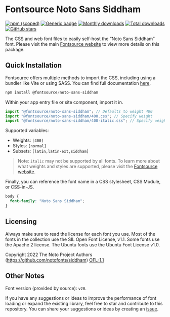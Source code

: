 # Fontsource Noto Sans Siddham

[![npm (scoped)](https://img.shields.io/npm/v/@fontsource/noto-sans-siddham?color=brightgreen)](https://www.npmjs.com/package/@fontsource/noto-sans-siddham) [![Generic badge](https://img.shields.io/badge/fontsource-passing-brightgreen)](https://github.com/fontsource/fontsource) [![Monthly downloads](https://badgen.net/npm/dm/@fontsource/noto-sans-siddham)](https://github.com/fontsource/fontsource) [![Total downloads](https://badgen.net/npm/dt/@fontsource/noto-sans-siddham)](https://github.com/fontsource/fontsource) [![GitHub stars](https://img.shields.io/github/stars/fontsource/fontsource.svg?style=social&label=Star)](https://github.com/fontsource/fontsource/stargazers)

The CSS and web font files to easily self-host the “Noto Sans Siddham” font. Please visit the main [Fontsource website](https://fontsource.org/fonts/noto-sans-siddham) to view more details on this package.

## Quick Installation

Fontsource offers multiple methods to import the CSS, including using a bundler like Vite or using SASS. You can find full documentation [here](https://fontsource.org/docs/getting-started/introduction).

```javascript
npm install @fontsource/noto-sans-siddham
```

Within your app entry file or site component, import it in.

```javascript
import "@fontsource/noto-sans-siddham"; // Defaults to weight 400
import "@fontsource/noto-sans-siddham/400.css"; // Specify weight
import "@fontsource/noto-sans-siddham/400-italic.css"; // Specify weight and style
```

Supported variables:
- Weights: `[400]`
- Styles: `[normal]`
- Subsets: `[latin,latin-ext,siddham]`

> Note: `italic` may not be supported by all fonts. To learn more about what weights and styles are supported, please visit the [Fontsource website](https://fontsource.org/fonts/noto-sans-siddham).

Finally, you can reference the font name in a CSS stylesheet, CSS Module, or CSS-in-JS.

```css
body {
  font-family: "Noto Sans Siddham";
}
```

## Licensing
Always make sure to read the license for each font you use. Most of the fonts in the collection use the SIL Open Font License, v1.1. Some fonts use the Apache 2 license. The Ubuntu fonts use the Ubuntu Font License v1.0.

Copyright 2022 The Noto Project Authors (https://github.com/notofonts/siddham)
[OFL-1.1](http://scripts.sil.org/OFL)

## Other Notes
Font version (provided by source): `v20`.

If you have any suggestions or ideas to improve the performance of font loading or expand the existing library, feel free to star and contribute to this repository. You can share your suggestions or ideas by creating an [issue](https://github.com/fontsource/fontsource/issues).